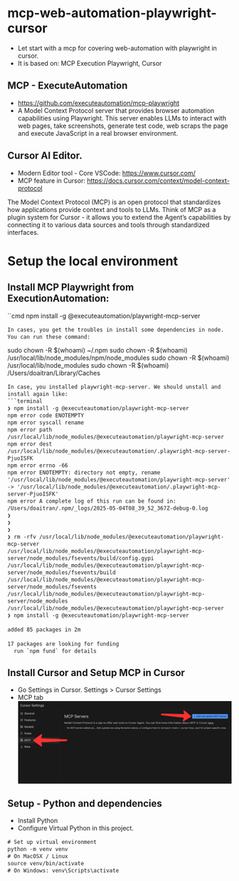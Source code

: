 # mcp-web-automation-playwright-cursor
- Let start with a mcp for covering web-automation with playwright in cursor.
- It is based on: MCP Execution Playwright, Cursor

## MCP - ExecuteAutomation
- https://github.com/executeautomation/mcp-playwright
- A Model Context Protocol server that provides browser automation capabilities using Playwright. This server enables LLMs to interact with web pages, take screenshots, generate test code, web scraps the page and execute JavaScript in a real browser environment.

## Cursor AI Editor.
- Modern Editor tool - Core VSCode: https://www.cursor.com/
- MCP feature in Cursor: https://docs.cursor.com/context/model-context-protocol

The Model Context Protocol (MCP) is an open protocol that standardizes how applications provide context and tools to LLMs. Think of MCP as a plugin system for Cursor - it allows you to extend the Agent’s capabilities by connecting it to various data sources and tools through standardized interfaces.

# Setup the local environment
## Install MCP Playwright from ExecutionAutomation:
``cmd
npm install -g @executeautomation/playwright-mcp-server
```
In cases, you get the troubles in install some dependencies in node. You can run these command:
```
sudo chown -R $(whoami) ~/.npm
sudo chown -R $(whoami) /usr/local/lib/node_modules/npm/node_modules
sudo chown -R $(whoami) /usr/local/lib/node_modules
sudo chown -R $(whoami) /Users/doaitran/Library/Caches
```
In case, you installed playwright-mcp-server. We should unstall and install again like:
```terminal
❯ npm install -g @executeautomation/playwright-mcp-server
npm error code ENOTEMPTY
npm error syscall rename
npm error path /usr/local/lib/node_modules/@executeautomation/playwright-mcp-server
npm error dest /usr/local/lib/node_modules/@executeautomation/.playwright-mcp-server-PjuoISFK
npm error errno -66
npm error ENOTEMPTY: directory not empty, rename '/usr/local/lib/node_modules/@executeautomation/playwright-mcp-server' -> '/usr/local/lib/node_modules/@executeautomation/.playwright-mcp-server-PjuoISFK'
npm error A complete log of this run can be found in: /Users/doaitran/.npm/_logs/2025-05-04T08_39_52_367Z-debug-0.log
❯ 
❯ 
❯ 
❯ rm -rfv /usr/local/lib/node_modules/@executeautomation/playwright-mcp-server
/usr/local/lib/node_modules/@executeautomation/playwright-mcp-server/node_modules/fsevents/build/config.gypi
/usr/local/lib/node_modules/@executeautomation/playwright-mcp-server/node_modules/fsevents/build
/usr/local/lib/node_modules/@executeautomation/playwright-mcp-server/node_modules/fsevents
/usr/local/lib/node_modules/@executeautomation/playwright-mcp-server/node_modules
/usr/local/lib/node_modules/@executeautomation/playwright-mcp-server
❯ npm install -g @executeautomation/playwright-mcp-server

added 85 packages in 2m

17 packages are looking for funding
  run `npm fund` for details
```
## Install Cursor and Setup MCP in Cursor
- Go Settings in Cursor. Settings > Cursor Settings
- MCP tab
![](./images/mcp-cursor-setting.png)

## Setup - Python and dependencies
- Install Python
- Configure Virtual Python in this project.
```
# Set up virtual environment
python -m venv venv
# On MacOSX / Linux
source venv/bin/activate  
# On Windows: venv\Scripts\activate
```